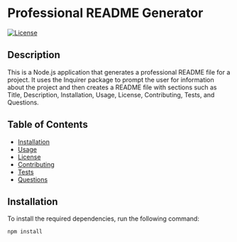 # Professional README Generator

[![License](https://img.shields.io/badge/License-MIT-blue.svg)](https://opensource.org/licenses/MIT)

## Description

This is a Node.js application that generates a professional README file for a project. It uses the Inquirer package to prompt the user for information about the project and then creates a README file with sections such as Title, Description, Installation, Usage, License, Contributing, Tests, and Questions.

## Table of Contents

- [Installation](#installation)
- [Usage](#usage)
- [License](#license)
- [Contributing](#contributing)
- [Tests](#tests)
- [Questions](#questions)

## Installation

To install the required dependencies, run the following command:

```bash
npm install
```
